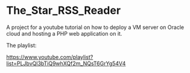 # The_Star_RSS_Reader

A project for a youtube tutorial on how to deploy a VM server on Oracle cloud and hosting a PHP web application on it.

The playlist:

https://www.youtube.com/playlist?list=PLJbvQl3bTiQ9whXQf2m_NQsT6GrYg54V4
